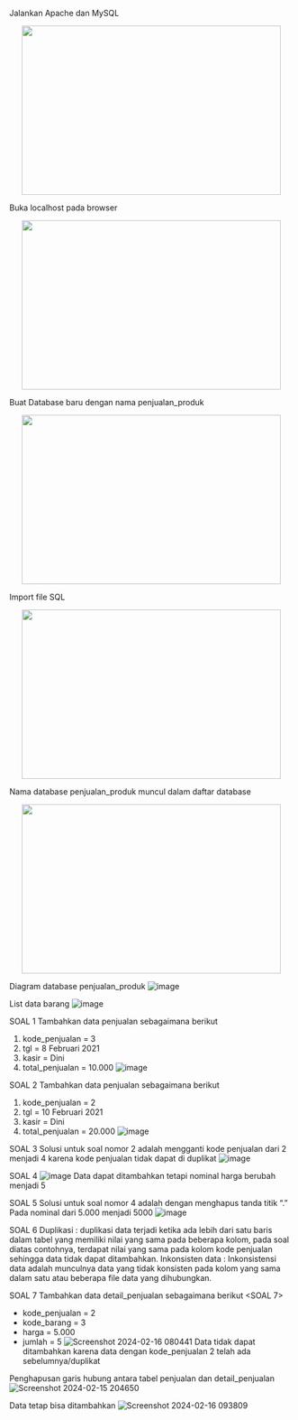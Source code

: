 Jalankan Apache dan MySQL  
<p align="center">
  <img width="460" height="300" src="https://i.imgur.com/c4nVeRF.jpeg">
</p>

Buka localhost pada browser
<p align="center">
  <img width="460" height="300" src="https://i.imgur.com/1Jn7Zrz.jpeg">
</p>

Buat Database baru dengan nama penjualan_produk
<p align="center">
  <img width="460" height="300" src="https://i.imgur.com/kCdoRPu.jpeg">
</p>

Import file SQL 
<p align="center">
  <img width="460" height="300" src="https://i.imgur.com/C1X5mCU.jpeg">
</p>

Nama database penjualan_produk muncul dalam daftar database
<p align="center">
  <img width="460" height="300" src="https://i.imgur.com/lSa7gL2.jpeg">
</p>

Diagram database penjualan_produk
![image](https://github.com/HansenPratama/Learn-MyPHP-Admin/assets/160198005/982264ff-4140-4904-a0d6-c9cc39ef64ce)

List data barang
![image](https://github.com/HansenPratama/Learn-MyPHP-Admin/assets/160198005/f75e204f-d4ec-4cb3-b505-676b013cc2bc)

SOAL 1
Tambahkan data penjualan sebagaimana berikut 
1.	kode_penjualan = 3
2.	tgl = 8 Februari 2021
3.	kasir = Dini
4.	total_penjualan = 10.000
![image](https://github.com/HansenPratama/Learn-MyPHP-Admin/assets/160198005/a3c08332-ba65-4013-a657-ade0291b9261)

SOAL 2
Tambahkan data penjualan sebagaimana berikut 
1.	kode_penjualan = 2
2.	tgl = 10 Februari 2021
3.	kasir = Dini
4.	total_penjualan = 20.000
![image](https://github.com/HansenPratama/Learn-MyPHP-Admin/assets/160198005/77ab7e26-8715-41c3-bb2c-3a88b197948a)

SOAL 3 
Solusi untuk soal nomor 2 adalah mengganti kode penjualan dari 2 menjadi 4 karena kode penjualan tidak dapat di duplikat
![image](https://github.com/HansenPratama/Learn-MyPHP-Admin/assets/160198005/52f85c0e-e571-449e-92f6-cae09fd969ca)

SOAL 4
![image](https://github.com/HansenPratama/Learn-MyPHP-Admin/assets/160198005/b2e00c08-9ddc-4bb4-9ca3-223f75cbf1c9)
Data dapat ditambahkan tetapi nominal harga berubah menjadi 5

SOAL 5
Solusi untuk soal nomor 4 adalah dengan menghapus tanda titik “.” 
Pada nominal dari 5.000 menjadi 5000
![image](https://github.com/HansenPratama/Learn-MyPHP-Admin/assets/160198005/67a74193-3e3b-41a4-904a-fbde469d97d6)

SOAL 6
Duplikasi : duplikasi data terjadi ketika ada lebih dari satu baris dalam tabel yang memiliki nilai yang sama pada beberapa kolom, pada soal diatas contohnya, terdapat nilai yang sama pada kolom kode penjualan sehingga data tidak dapat ditambahkan.
Inkonsisten data : Inkonsistensi data adalah munculnya data yang tidak konsisten pada kolom yang sama dalam satu atau beberapa file data yang dihubungkan.

SOAL 7
Tambahkan data detail_penjualan sebagaimana berikut <SOAL 7>
- kode_penjualan = 2
- kode_barang = 3
- harga = 5.000
- jumlah = 5
![Screenshot 2024-02-16 080441](https://github.com/HansenPratama/Learn-MyPHP-Admin/assets/160198005/a115b57f-ae77-4563-b4a4-ae31876f36ed)
Data tidak dapat ditambahkan karena data dengan kode_penjualan 2 telah ada sebelumnya/duplikat

Penghapusan garis hubung antara tabel penjualan dan detail_penjualan
![Screenshot 2024-02-15 204650](https://github.com/HansenPratama/Learn-MyPHP-Admin/assets/160198005/04dde220-dc6f-40a1-9b0c-05f3ad37b504)

Data tetap bisa ditambahkan 
![Screenshot 2024-02-16 093809](https://github.com/HansenPratama/Learn-MyPHP-Admin/assets/160198005/d1cc2a84-b462-4f65-8341-d23b3a9229e2)

